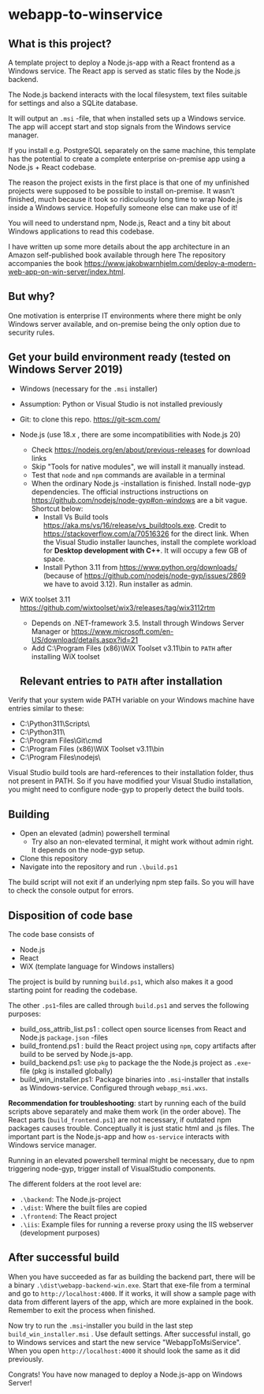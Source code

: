 # webapp-to-winservice

## What is this project?
A template project to deploy a Node.js-app with a React frontend as a Windows service.
The React app is served as static files by the Node.js backend. 

The Node.js backend interacts with the local filesystem, text files suitable for settings and also a SQLite database.

It will output an `.msi` -file, that when installed sets up a Windows service. The app will accept start and stop signals from the Windows service manager.

If you install e.g. PostgreSQL separately on the same machine, this template has the potential to create a complete enterprise on-premise app using a Node.js + React codebase.

The reason the project exists in the first place is that one of my unfinished projects were supposed to be possible to install on-premise. It wasn't finished, much because it took so ridiculously long time to wrap Node.js inside a Windows service. Hopefully someone else can make use of it!

You will need to understand npm, Node.js, React and a tiny bit about Windows applications to read this codebase.

I have written up some more details about the app architecture in an Amazon self-published book available through here The repository accompanies the book https://www.jakobwarnhjelm.com/deploy-a-modern-web-app-on-win-server/index.html.


## But why?
One motivation is enterprise IT environments where there might be only Windows server available, and on-premise being the only option due to security rules.


## Get your build environment ready (tested on Windows Server 2019)
- Windows (necessary for the `.msi` installer)
- Assumption: Python or Visual Studio is not installed previously
- Git: to clone this repo. https://git-scm.com/ 
- Node.js (use 18.x , there are some incompatibilities with Node.js 20)
  - Check https://nodejs.org/en/about/previous-releases for download links
  - Skip "Tools for native modules", we will install it manually instead.
  - Test that `node` and `npm` commands are available in a terminal
  - When the ordinary Node.js -installation is finished. Install node-gyp dependencies. The official instructions instructions on https://github.com/nodejs/node-gyp#on-windows are a bit vague. Shortcut below:
    - Install Vs Build tools https://aka.ms/vs/16/release/vs_buildtools.exe. Credit to https://stackoverflow.com/a/70516326 for the direct link. When the Visual Studio installer launches, install the complete workload for **Desktop development with C++**. It will occupy a few GB of space.
    - Install Python 3.11 from https://www.python.org/downloads/ (because of https://github.com/nodejs/node-gyp/issues/2869 we have to avoid 3.12). Run installer as admin.
- WiX toolset 3.11 https://github.com/wixtoolset/wix3/releases/tag/wix3112rtm 
  - Depends on .NET-framework 3.5. Install through Windows Server Manager or https://www.microsoft.com/en-US/download/details.aspx?id=21
  - Add C:\Program Files (x86)\WiX Toolset v3.11\bin to `PATH` after installing WiX toolset

  ## Relevant entries to `PATH` after installation 
Verify that your system wide PATH variable on your Windows machine have entries similar to these:
- C:\Python311\Scripts\
- C:\Python311\
- C:\Program Files\Git\cmd
- C:\Program Files (x86)\WiX Toolset v3.11\bin
- C:\Program Files\nodejs\

Visual Studio build tools are hard-references to their installation folder, thus not present in PATH. So if you have modified your Visual Studio installation,  you might need to configure node-gyp to properly detect the build tools.


  ## Building
  - Open an elevated (admin) powershell terminal
    - Try also an non-elevated terminal, it might work without admin right. It depends on the node-gyp setup.
  - Clone this repository
  - Navigate into the repository and run `.\build.ps1`

The build script will not exit if an underlying npm step fails. So you will have to check the console output for errors.

 ## Disposition of code base
The code base consists of 
- Node.js
- React
- WiX (template language for Windows installers)

The project is build by running `build.ps1`, which also makes it a good starting point for reading the codebase.

The other `.ps1`-files are called through `build.ps1` and serves the following purposes:
- build_oss_attrib_list.ps1 : collect open source licenses from React and Node.js `package.json` -files
- build_frontend.ps1 : build the React project using `npm`, copy artifacts after build to be served by Node.js-app.
- build_backend.ps1: use `pkg` to package the the Node.js project as `.exe`-file (pkg is installed globally)
- build_win_installer.ps1: Package binaries into `.msi`-installer that installs as Windows-service. Configured through `webapp_msi.wxs`.

**Recommendation for troubleshooting**: start by running each of the build scripts above separately and make them work (in the order above). The React parts (`build_frontend.ps1`) are not necessary, if outdated npm packages causes trouble. Conceptually it is just static html and .js files. The important part is the Node.js-app and how `os-service` interacts with Windows service manager.

Running in an elevated powershell terminal might be necessary, due to npm triggering node-gyp, trigger install of VisualStudio components.

The different folders at the root level are:
- `.\backend`: The Node.js-project
- `.\dist`: Where the built files are copied
- `.\frontend`: The React project
- `.\iis`: Example files for running a reverse proxy using the IIS webserver (development purposes)


## After successful build
When you have succeeded as far as building the backend part, there will be a binary `.\dist\webapp-backend-win.exe`. Start that exe-file from a terminal and go to `http://localhost:4000`. If it works, it will show a sample page with data from different layers of the app, which are more explained in the book. Remember to exit the process when finished.

Now try to run the `.msi`-installer you build in the last step `build_win_installer.msi` . Use default settings. After successful install, go to Windows services and start the new service "WebappToMsiService". When you open `http://localhost:4000` it should look the same as it did previously.

Congrats! You have now managed to deploy a Node.js-app on Windows Server!
